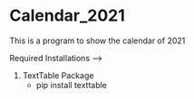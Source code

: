 # Calendar_2021
This is a program to show the calendar of 2021

Required Installations -->
  1. TextTable Package
      * pip install texttable
